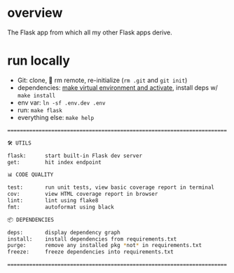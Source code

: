 # overview

The Flask app from which all my other Flask apps derive.

# run locally

* Git: clone, 📍 rm remote, re-initialize (`rm .git` and `git init`)
* dependencies: [make virtual environment and activate](https://github.com/zachvalenta/dotfiles/blob/master/.bash_profile#L80), install deps w/ `make install`
* env var: `ln -sf .env.dev .env`
* run: `make flask`
* everything else: `make help`

```sh
======================================================================

🛠 UTILS

flask:      start built-in Flask dev server
get:        hit index endpoint

📊 CODE QUALITY

test:       run unit tests, view basic coverage report in terminal
cov:        view HTML coverage report in browser
lint:       lint using flake8
fmt:        autoformat using black

📦 DEPENDENCIES

deps:       display dependency graph
install:    install dependencies from requirements.txt
purge:      remove any installed pkg *not* in requirements.txt
freeze:     freeze dependencies into requirements.txt

======================================================================
```
